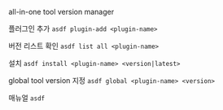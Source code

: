 
all-in-one tool version manager

플러그인 추가
`asdf plugin-add <plugin-name>`

버전 리스트 확인
`asdf list all <plugin-name>`

설치
`asdf install <plugin-name> <version|latest>`

global tool version 지정
`asdf global <plugin-name> <version>`

매뉴얼
`asdf`